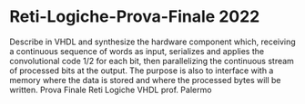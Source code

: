# Reti-Logiche-Prova-Finale 2022
Describe in VHDL and synthesize the hardware component which, receiving a continuous sequence of words as input, serializes and applies the convolutional code 1/2 for each bit, then parallelizing the continuous stream of processed bits at the output.
The purpose is also to interface with a memory where the data is stored and where the processed bytes will be written. 
Prova Finale Reti Logiche VHDL prof. Palermo
